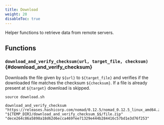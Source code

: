 ```yaml
---
title: Download
weight: 20
disableToc: true
---
```


Helper functions to retrieve data from remote servers.

## Functions

### `download_and_verify_checksum(url, target_file, checksum)` {#download_and_verify_checksum}

Downloads the file given by `${url}` to `${target_file}` and verifies if the downloaded file matches the checksum `${checksum}`. If a file is already present at `${target}` download is skipped.

```shell
source download.sh

download_and_verify_checksum "https://releases.hashicorp.com/nomad/0.12.5/nomad_0.12.5_linux_amd64.zip" "${TEMP_DIR}/download_and_verify_checksum_$$/file.zip" "dece264c86a5898a18d62d6ecca469fee71329e444b284416c57bd1e3d76f253"
```

